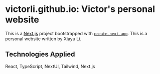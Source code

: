 # victorli.github.io: Victor's personal website

This is a [Next.js](https://nextjs.org) project bootstrapped with [`create-next-app`](https://nextjs.org/docs/app/api-reference/cli/create-next-app).
This is a personal website written by Xiayu Li.

## Technologies Applied

React, TypeScript, NextUI, Tailwind, Next.js
